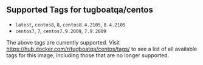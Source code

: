 ## Supported Tags for tugboatqa/centos

* `latest`, `centos8`, `8`, `centos8.4.2105`, `8.4.2105`
* `centos7`, `7`, `centos7.9.2009`, `7.9.2009`

The above tags are currently supported. Visit https://hub.docker.com/r/tugboatqa/centos/tags/ to see a list of all available tags for this image, including those that are no longer supported.
